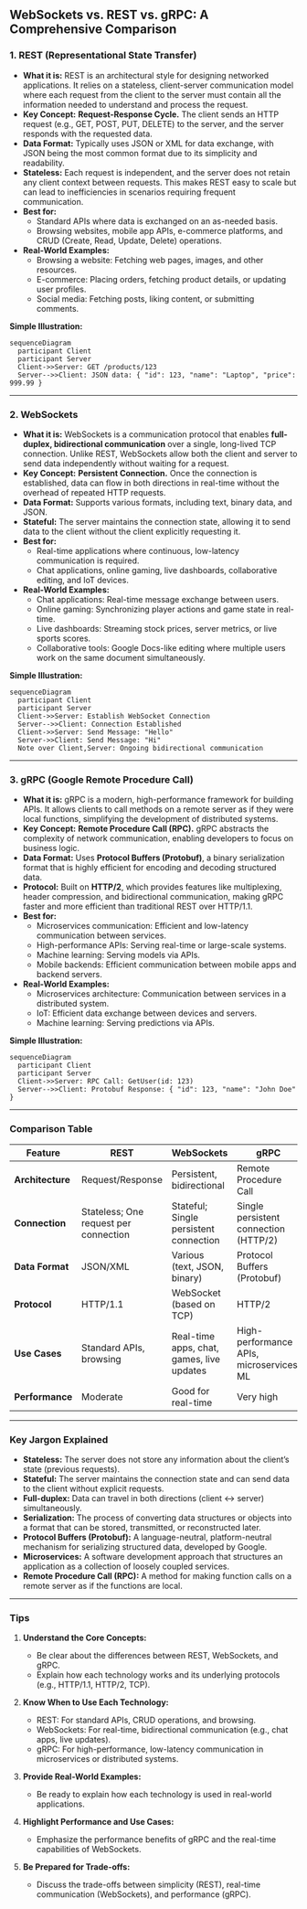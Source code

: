 ## WebSockets vs. REST vs. gRPC: A Comprehensive Comparison

### **1. REST (Representational State Transfer)**

- **What it is:** REST is an architectural style for designing networked applications. It relies on a stateless, client-server communication model where each request from the client to the server must contain all the information needed to understand and process the request.
- **Key Concept:** **Request-Response Cycle.** The client sends an HTTP request (e.g., GET, POST, PUT, DELETE) to the server, and the server responds with the requested data.
- **Data Format:** Typically uses JSON or XML for data exchange, with JSON being the most common format due to its simplicity and readability.
- **Stateless:** Each request is independent, and the server does not retain any client context between requests. This makes REST easy to scale but can lead to inefficiencies in scenarios requiring frequent communication.
- **Best for:** 
  - Standard APIs where data is exchanged on an as-needed basis.
  - Browsing websites, mobile app APIs, e-commerce platforms, and CRUD (Create, Read, Update, Delete) operations.
- **Real-World Examples:**
  - Browsing a website: Fetching web pages, images, and other resources.
  - E-commerce: Placing orders, fetching product details, or updating user profiles.
  - Social media: Fetching posts, liking content, or submitting comments.

**Simple Illustration:**
```mermaid
sequenceDiagram
  participant Client
  participant Server
  Client->>Server: GET /products/123
  Server-->>Client: JSON data: { "id": 123, "name": "Laptop", "price": 999.99 }
```

---

### **2. WebSockets**

- **What it is:** WebSockets is a communication protocol that enables **full-duplex, bidirectional communication** over a single, long-lived TCP connection. Unlike REST, WebSockets allow both the client and server to send data independently without waiting for a request.
- **Key Concept:** **Persistent Connection.** Once the connection is established, data can flow in both directions in real-time without the overhead of repeated HTTP requests.
- **Data Format:** Supports various formats, including text, binary data, and JSON.
- **Stateful:** The server maintains the connection state, allowing it to send data to the client without the client explicitly requesting it.
- **Best for:** 
  - Real-time applications where continuous, low-latency communication is required.
  - Chat applications, online gaming, live dashboards, collaborative editing, and IoT devices.
- **Real-World Examples:**
  - Chat applications: Real-time message exchange between users.
  - Online gaming: Synchronizing player actions and game state in real-time.
  - Live dashboards: Streaming stock prices, server metrics, or live sports scores.
  - Collaborative tools: Google Docs-like editing where multiple users work on the same document simultaneously.

**Simple Illustration:**
```mermaid
sequenceDiagram
  participant Client
  participant Server
  Client->>Server: Establish WebSocket Connection
  Server-->>Client: Connection Established
  Client->>Server: Send Message: "Hello"
  Server->>Client: Send Message: "Hi"
  Note over Client,Server: Ongoing bidirectional communication
```

---

### **3. gRPC (Google Remote Procedure Call)**

- **What it is:** gRPC is a modern, high-performance framework for building APIs. It allows clients to call methods on a remote server as if they were local functions, simplifying the development of distributed systems.
- **Key Concept:** **Remote Procedure Call (RPC).** gRPC abstracts the complexity of network communication, enabling developers to focus on business logic.
- **Data Format:** Uses **Protocol Buffers (Protobuf)**, a binary serialization format that is highly efficient for encoding and decoding structured data.
- **Protocol:** Built on **HTTP/2**, which provides features like multiplexing, header compression, and bidirectional communication, making gRPC faster and more efficient than traditional REST over HTTP/1.1.
- **Best for:**
  - Microservices communication: Efficient and low-latency communication between services.
  - High-performance APIs: Serving real-time or large-scale systems.
  - Machine learning: Serving models via APIs.
  - Mobile backends: Efficient communication between mobile apps and backend servers.
- **Real-World Examples:**
  - Microservices architecture: Communication between services in a distributed system.
  - IoT: Efficient data exchange between devices and servers.
  - Machine learning: Serving predictions via APIs.

**Simple Illustration:**
```mermaid
sequenceDiagram
  participant Client
  participant Server
  Client->>Server: RPC Call: GetUser(id: 123)
  Server-->>Client: Protobuf Response: { "id": 123, "name": "John Doe" }
```

---

### **Comparison Table**

| Feature          | REST                                  | WebSockets                                | gRPC                                     |
| ---------------- | ------------------------------------- | ----------------------------------------- | ---------------------------------------- |
| **Architecture** | Request/Response                      | Persistent, bidirectional                 | Remote Procedure Call                    |
| **Connection**   | Stateless; One request per connection | Stateful; Single persistent connection    | Single persistent connection (HTTP/2)    |
| **Data Format**  | JSON/XML                              | Various (text, JSON, binary)              | Protocol Buffers (Protobuf)              |
| **Protocol**     | HTTP/1.1                              | WebSocket (based on TCP)                  | HTTP/2                                   |
| **Use Cases**    | Standard APIs, browsing               | Real-time apps, chat, games, live updates | High-performance APIs, microservices, ML |
| **Performance**  | Moderate                              | Good for real-time                        | Very high                                |

---

### **Key Jargon Explained**

- **Stateless:** The server does not store any information about the client’s state (previous requests).
- **Stateful:** The server maintains the connection state and can send data to the client without explicit requests.
- **Full-duplex:** Data can travel in both directions (client ↔ server) simultaneously.
- **Serialization:** The process of converting data structures or objects into a format that can be stored, transmitted, or reconstructed later.
- **Protocol Buffers (Protobuf):** A language-neutral, platform-neutral mechanism for serializing structured data, developed by Google.
- **Microservices:** A software development approach that structures an application as a collection of loosely coupled services.
- **Remote Procedure Call (RPC):** A method for making function calls on a remote server as if the functions are local.

---

### **Tips**

1. **Understand the Core Concepts:**
   - Be clear about the differences between REST, WebSockets, and gRPC.
   - Explain how each technology works and its underlying protocols (e.g., HTTP/1.1, HTTP/2, TCP).

2. **Know When to Use Each Technology:**
   - REST: For standard APIs, CRUD operations, and browsing.
   - WebSockets: For real-time, bidirectional communication (e.g., chat apps, live updates).
   - gRPC: For high-performance, low-latency communication in microservices or distributed systems.

3. **Provide Real-World Examples:**
   - Be ready to explain how each technology is used in real-world applications.

4. **Highlight Performance and Use Cases:**
   - Emphasize the performance benefits of gRPC and the real-time capabilities of WebSockets.

5. **Be Prepared for Trade-offs:**
   - Discuss the trade-offs between simplicity (REST), real-time communication (WebSockets), and performance (gRPC).
